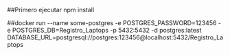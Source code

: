 ##Primero ejecutar
npm install

##docker run --name some-postgres -e POSTGRES_PASSWORD=123456 -e POSTGRES_DB=Registro_Laptops -p 5432:5432 -d postgres:latest
DATABASE_URL=postgresql://postgres:123456@localhost:5432/Registro_Laptops
